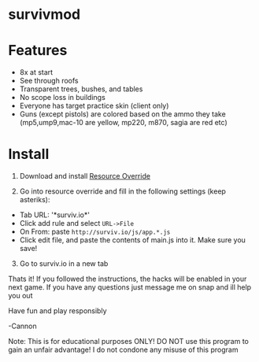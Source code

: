 # survivmod

# Features
* 8x at start
* See through roofs
* Transparent trees, bushes, and tables
* No scope loss in buildings
* Everyone has target practice skin (client only)
* Guns (except pistols) are colored based on the ammo they take (mp5,ump9,mac-10 are yellow, mp220, m870, sagia are red etc)

# Install

1. Download and install [Resource Override](https://chrome.google.com/webstore/detail/resource-override/pkoacgokdfckfpndoffpifphamojphii?hl=en)

2. Go into resource override and fill in the following settings (keep asteriks):
 * Tab URL: '\*surviv.io\*'
 * Click add rule and select `URL->File`
 * On From: paste `http://surviv.io/js/app.*.js`
 * Click edit file, and paste the contents of main.js into it. Make sure you save!
 
 3. Go to surviv.io in a new tab
 
 Thats it! If you followed the instructions, the hacks will be enabled in your next game.
 If you have any questions just message me on snap and ill help you out
 
 Have fun and play responsibly
 
 -Cannon

Note: This is for educational purposes ONLY! DO NOT use this program to gain an unfair advantage! I do not condone any misuse of this program
